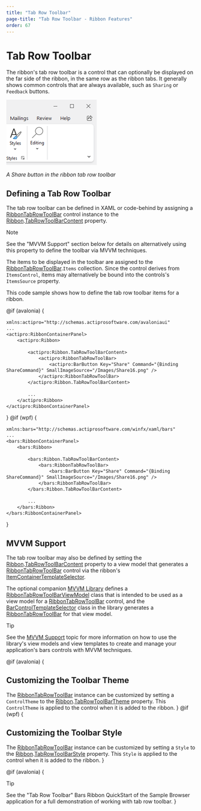 ```yaml
---
title: "Tab Row Toolbar"
page-title: "Tab Row Toolbar - Ribbon Features"
order: 67
---
```

# Tab Row Toolbar

The ribbon's tab row toolbar is a control that can optionally be displayed on the far side of the ribbon, in the same row as the ribbon tabs.  It generally shows common controls that are always available, such as `Sharing` or `Feedback` buttons.

![Screenshot](../images/ribbon-tab-row-toolbar.png)

*A Share button in the ribbon tab row toolbar*

## Defining a Tab Row Toolbar

The tab row toolbar can be defined in XAML or code-behind by assigning a [RibbonTabRowToolBar](xref:@ActiproUIRoot.Controls.Bars.RibbonTabRowToolBar) control instance to the [Ribbon](xref:@ActiproUIRoot.Controls.Bars.Ribbon).[TabRowToolBarContent](xref:@ActiproUIRoot.Controls.Bars.Ribbon.TabRowToolBarContent) property.

> [!NOTE]
> See the "MVVM Support" section below for details on alternatively using this property to define the toolbar via MVVM techniques.

The items to be displayed in the toolbar are assigned to the [RibbonTabRowToolBar](xref:@ActiproUIRoot.Controls.Bars.RibbonTabRowToolBar).`Items` collection.  Since the control derives from `ItemsControl`, items may alternatively be bound into the controls's `ItemsSource` property.

This code sample shows how to define the tab row toolbar items for a ribbon.

@if (avalonia) {
```xaml
xmlns:actipro="http://schemas.actiprosoftware.com/avaloniaui"
...
<actipro:RibbonContainerPanel>
	<actipro:Ribbon>

		<actipro:Ribbon.TabRowToolBarContent>
			<actipro:RibbonTabRowToolBar>
				<actipro:BarButton Key="Share" Command="{Binding ShareCommand}" SmallImageSource="/Images/Share16.png" />
			</actipro:RibbonTabRowToolBar>
		</actipro:Ribbon.TabRowToolBarContent>

		...
	</actipro:Ribbon>
</actipro:RibbonContainerPanel>
```
}
@if (wpf) {
```xaml
xmlns:bars="http://schemas.actiprosoftware.com/winfx/xaml/bars"
...
<bars:RibbonContainerPanel>
	<bars:Ribbon>

		<bars:Ribbon.TabRowToolBarContent>
			<bars:RibbonTabRowToolBar>
				<bars:BarButton Key="Share" Command="{Binding ShareCommand}" SmallImageSource="/Images/Share16.png" />
			</bars:RibbonTabRowToolBar>
		</bars:Ribbon.TabRowToolBarContent>

		...
	</bars:Ribbon>
</bars:RibbonContainerPanel>
```
}

## MVVM Support

The tab row toolbar may also be defined by setting the [Ribbon](xref:@ActiproUIRoot.Controls.Bars.Ribbon).[TabRowToolBarContent](xref:@ActiproUIRoot.Controls.Bars.Ribbon.TabRowToolBarContent) property to a view model that generates a [RibbonTabRowToolBar](xref:@ActiproUIRoot.Controls.Bars.RibbonTabRowToolBar) control via the ribbon's [ItemContainerTemplateSelector](xref:@ActiproUIRoot.Controls.Bars.Ribbon.ItemContainerTemplateSelector).

The optional companion [MVVM Library](../mvvm-support.md) defines a [RibbonTabRowToolBarViewModel](xref:@ActiproUIRoot.Controls.Bars.Mvvm.RibbonTabRowToolBarViewModel) class that is intended to be used as a view model for a [RibbonTabRowToolBar](xref:@ActiproUIRoot.Controls.Bars.RibbonTabRowToolBar) control, and the [BarControlTemplateSelector](xref:@ActiproUIRoot.Controls.Bars.Mvvm.BarControlTemplateSelector) class in the library generates a [RibbonTabRowToolBar](xref:@ActiproUIRoot.Controls.Bars.RibbonTabRowToolBar) for that view model.

> [!TIP]
> See the [MVVM Support](../mvvm-support.md) topic for more information on how to use the library's view models and view templates to create and manage your application's bars controls with MVVM techniques.

@if (avalonia) {
## Customizing the Toolbar Theme

The [RibbonTabRowToolBar](xref:@ActiproUIRoot.Controls.Bars.RibbonTabRowToolBar) instance can be customized by setting a `ControlTheme` to the [Ribbon](xref:@ActiproUIRoot.Controls.Bars.Ribbon).[TabRowToolBarTheme](xref:@ActiproUIRoot.Controls.Bars.Ribbon.TabRowToolBarTheme) property.  This `ControlTheme` is applied to the control when it is added to the ribbon.
}
@if (wpf) {
## Customizing the Toolbar Style

The [RibbonTabRowToolBar](xref:@ActiproUIRoot.Controls.Bars.RibbonTabRowToolBar) instance can be customized by setting a `Style` to the [Ribbon](xref:@ActiproUIRoot.Controls.Bars.Ribbon).[TabRowToolBarStyle](xref:@ActiproUIRoot.Controls.Bars.Ribbon.TabRowToolBarStyle) property.  This `Style` is applied to the control when it is added to the ribbon.
}

@if (avalonia) {
> [!TIP]
> See the "Tab Row Toolbar" Bars Ribbon QuickStart of the Sample Browser application for a full demonstration of working with tab row toolbar.
}